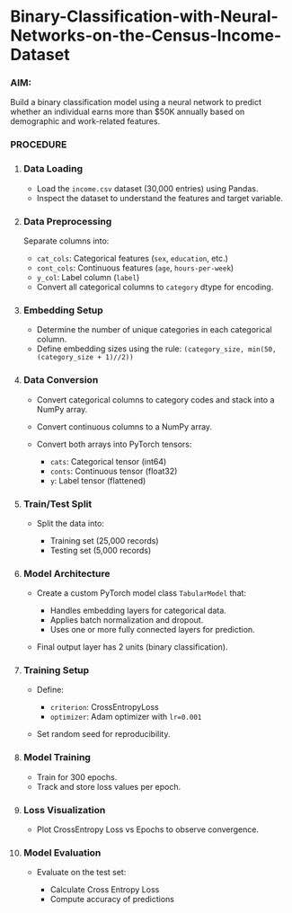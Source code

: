# Binary-Classification-with-Neural-Networks-on-the-Census-Income-Dataset
### AIM:
Build a binary classification model using a neural network to predict whether an individual earns more than \$50K annually based on demographic and work-related features.

###  PROCEDURE

1. ### Data Loading

   * Load the `income.csv` dataset (30,000 entries) using Pandas.
   * Inspect the dataset to understand the features and target variable.

2. ###  Data Preprocessing

    Separate columns into:

     * `cat_cols`: Categorical features (`sex`, `education`, etc.)
     * `cont_cols`: Continuous features (`age`, `hours-per-week`)
     * `y_col`: Label column (`label`)
   * Convert all categorical columns to `category` dtype for encoding.

3. ###  Embedding Setup

   * Determine the number of unique categories in each categorical column.
   * Define embedding sizes using the rule: `(category_size, min(50, (category_size + 1)//2))`

4. ###  Data Conversion

   * Convert categorical columns to category codes and stack into a NumPy array.
   * Convert continuous columns to a NumPy array.
   * Convert both arrays into PyTorch tensors:

     * `cats`: Categorical tensor (int64)
     * `conts`: Continuous tensor (float32)
     * `y`: Label tensor (flattened)

5. ###  Train/Test Split

   * Split the data into:

     * Training set (25,000 records)
     * Testing set (5,000 records)

6. ### Model Architecture

   * Create a custom PyTorch model class `TabularModel` that:

     * Handles embedding layers for categorical data.
     * Applies batch normalization and dropout.
     * Uses one or more fully connected layers for prediction.
   * Final output layer has 2 units (binary classification).

7. ### Training Setup

   * Define:

     * `criterion`: CrossEntropyLoss
     * `optimizer`: Adam optimizer with `lr=0.001`
   * Set random seed for reproducibility.

8. ### Model Training

   * Train for 300 epochs.
   * Track and store loss values per epoch.

9. ###  Loss Visualization

   * Plot CrossEntropy Loss vs Epochs to observe convergence.

10. ### Model Evaluation

    * Evaluate on the test set:

      * Calculate Cross Entropy Loss
      * Compute accuracy of predictions

